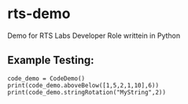 # rts-demo
Demo for RTS Labs Developer Role writtein in Python

## Example Testing:
```
code_demo = CodeDemo()
print(code_demo.aboveBelow([1,5,2,1,10],6))
print(code_demo.stringRotation("MyString",2))
```
